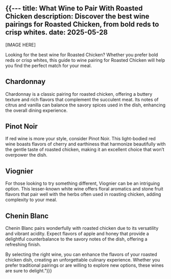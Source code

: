{{---
title: What Wine to Pair With Roasted Chicken
description: Discover the best wine pairings for Roasted Chicken, from bold reds to crisp whites.
date: 2025-05-28
---

[IMAGE HERE]

Looking for the best wine for Roasted Chicken? Whether you prefer bold reds or crisp whites, this guide to wine pairing for Roasted Chicken will help you find the perfect match for your meal.

## Chardonnay

Chardonnay is a classic pairing for roasted chicken, offering a buttery texture and rich flavors that complement the succulent meat. Its notes of citrus and vanilla can balance the savory spices used in the dish, enhancing the overall dining experience.

## Pinot Noir

If red wine is more your style, consider Pinot Noir. This light-bodied red wine boasts flavors of cherry and earthiness that harmonize beautifully with the gentle taste of roasted chicken, making it an excellent choice that won’t overpower the dish.

## Viognier

For those looking to try something different, Viognier can be an intriguing option. This lesser-known white wine offers floral aromatics and stone fruit flavors that pair well with the herbs often used in roasting chicken, adding complexity to your meal.

## Chenin Blanc

Chenin Blanc pairs wonderfully with roasted chicken due to its versatility and vibrant acidity. Expect flavors of apple and honey that provide a delightful counterbalance to the savory notes of the dish, offering a refreshing finish.

By selecting the right wine, you can enhance the flavors of your roasted chicken dish, creating an unforgettable culinary experience. Whether you prefer traditional pairings or are willing to explore new options, these wines are sure to delight.")}}